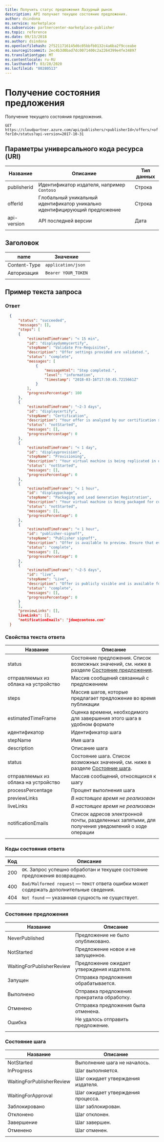 ```yaml
---
title: Получить статус предложения Лазурный рынок
description: API получает текущее состояние предложения.
author: dsindona
ms.service: marketplace
ms.subservice: partnercenter-marketplace-publisher
ms.topic: reference
ms.date: 09/13/2018
ms.author: dsindona
ms.openlocfilehash: 2f5211716145d6c05bbfb0132c4a6ba2f9cceabe
ms.sourcegitcommit: 2ec4b3d0bad7dc0071400c2a2264399e4fe34897
ms.translationtype: MT
ms.contentlocale: ru-RU
ms.lasthandoff: 03/28/2020
ms.locfileid: "80280513"
---
```

<a name="retrieve-offer-status"></a>Получение состояния предложения 
=====================

Получение текущего состояния предложения.

  `GET  https://cloudpartner.azure.com/api/publishers/<publisherId>/offers/<offerId>/status?api-version=2017-10-31`

<a name="uri-parameters"></a>Параметры универсального кода ресурса (URI)
--------------

|  **Название**       |   **Описание**                            |  **Тип данных** |
|  -------------  |  ------------------------------------------  |  ------------  |
|  publisherid    | Идентификатор издателя, например `Contoso`  |     Строка     |
|  offerId        | Глобальный уникальный идентификатор уникально идентифицирующий предложение      |     Строка     |
|  api-version    | API последней версии                        |     Дата       |
|  |  |


<a name="header"></a>Заголовок
------

|  name           |  Значение               |
|  -------------  | -------------------  |
|  Content-Type   |  `application/json`  |
|  Авторизация  | `Bearer YOUR_TOKEN`  |
|  |  |


<a name="body-example"></a>Пример текста запроса
------------

### <a name="response"></a>Ответ

``` json
  {
      "status": "succeeded",
      "messages": [],
      "steps": [
      {
          "estimatedTimeFrame": "< 15 min",
          "id": "displaydummycertify",
          "stepName": "Validate Pre-Requisites",
          "description": "Offer settings provided are validated.",
          "status": "complete",
          "messages": [
              {
                  "messageHtml": "Step completed.",
                  "level": "information",
                  "timestamp": "2018-03-16T17:50:45.7215661Z"
              }
          ],       
          "progressPercentage": 100
      },
      {
          "estimatedTimeFrame": "~2-3 days",
          "id": "displaycertify",
          "stepName": "Certification",
          "description": "Your offer is analyzed by our certification systems for issues.",
          "status": "notStarted",
          "messages": [],
          "progressPercentage": 0
      },
      {
          "estimatedTimeFrame": "< 1 day",
          "id": "displayprovision",
          "stepName": "Provisioning",
          "description": "Your virtual machine is being replicated in our production systems.",
          "status": "notStarted",
          "messages": [],
          "progressPercentage": 0
      },
      {
          "estimatedTimeFrame": "< 1 hour",
          "id": "displaypackage",
          "stepName": "Packaging and Lead Generation Registration",
          "description": "Your virtual machine is being packaged for customers. Additionally, lead systems are being configured and set up.",
          "status": "notStarted",
          "messages": [],
          "progressPercentage": 0
      },
      {
          "estimatedTimeFrame": "< 1 hour",
          "id": "publisher-signoff",
          "stepName": "Publisher signoff",
          "description": "Offer is available to preview. Ensure that everything looks good before making your offer live.",
          "status": "complete",
          "messages": [],
          "progressPercentage": 0
      },
      {
          "estimatedTimeFrame": "~2-5 days",
          "id": "live",
          "stepName": "Live",
          "description": "Offer is publicly visible and is available for purchase.",
          "status": "complete",
          "messages": [],
          "progressPercentage": 0
      }
      ],
      "previewLinks": [],
      liveLinks": [],
      "notificationEmails": "jdoe@contoso.com"
  } 
```


### <a name="response-body-properties"></a>Свойства текста ответа

|  **Название**             |    **Описание**                                                                             |
| --------------------  |   -------------------------------------------------------------------------------------------- |
|  status               | Состояние предложения. Список возможных значений, см. ниже в разделе [Состояние предложения](#offer-status). |
|   отправляемых из облака на устройство             | Массив сообщений связанный с предложением                                                    |
|  steps                | Массив шагов, которые предлагает предложение во время публикации                      |
|  estimatedTimeFrame   | Оценка времени, необходимого для завершения этого шага в удобном формате                       |
|  идентификатор                   | Идентификатор шага                                                                         |
|  stepName             | Имя шага                                                                               |
|  description          | Описание шага                                                                        |
|  status               | Состояние шага. Список возможных значений, см. ниже в разделе [Состояние шага](#step-status).    |
|   отправляемых из облака на устройство             | Массив сообщений, относящихся к шагу                                                          |
|  processPercentage    | Процент выполнения шага                                                              |
|  previewLinks         | *В настоящее время не реализован*                                                                    |
|  liveLinks            | *В настоящее время не реализован*                                                                    |
|  notificationEmails   | Список адресов электронной почты, разделенных запятыми, для получения уведомлений о ходе операции        |
|  |  |


### <a name="response-status-codes"></a>Коды состояния ответа

| **Код** |   **Описание**                                                                                 |
| -------  |   ----------------------------------------------------------------------------------------------- |
|  200     |  `OK`. Запрос успешно обработан и текущее состояние предложения возвращено. |
|  400     | `Bad/Malformed request` — текст ответа ошибки может содержать дополнительные сведения.                 |
|  404     | `Not found` — указанная сущность не существует.                                                |
|  |  |


### <a name="offer-status"></a>Состояние предложения

|  **Название**                    |    **Описание**                                       |
|  --------------------------  |  ------------------------------------------------------  |
|  NeverPublished              | Предложение не было опубликовано.                          |
|  NotStarted                  | Предложение новое и не запущенное.                            |
|  WaitingForPublisherReview   | Предложение ожидает утверждения издателя.                 |
|  Запущен                     | Отправка предложения обрабатывается.                     |
|  Выполнено                   | Отправка предложения прекратила обработку.               |
|  Отменено                    | Отправка предложения была отменена.                           |
|  Ошибка                      | Не удалось отправить предложение.                                 |
|  |  |


### <a name="step-status"></a>Состояние шага

|  **Название**                    |    **Описание**                           |
|  -------------------------   |  ------------------------------------------  |
|  NotStarted                  | Выполнение шага не началось.                        |
|  InProgress                  | Шаг выполняется.                             |
|  WaitingForPublisherReview   | Шаг ожидает утверждения издателя.      |
|  WaitingForApproval          | Шаг ожидает утверждения процесса.        |
|  Заблокировано                     | Шаг заблокирован.                             |
|  Отклонено                    | Шаг отклонен.                            |
|  Завершение                    | Шаг завершен.                            |
|  Отменено                    | Шаг отменен.                           |
|  |  |
